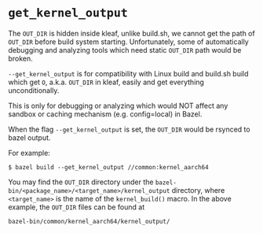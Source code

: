 # `get_kernel_output`

The `OUT_DIR` is hidden inside kleaf, unlike build.sh, we cannot get the path of `OUT_DIR`
before build system starting. Unfortunately, some of automatically debugging and
analyzing tools which need static `OUT_DIR` path would be broken.

`--get_kernel_output` is for compatibility with Linux build and build.sh build
which get `O`, a.k.a. `OUT_DIR` in kleaf, easily and get everything unconditionally.

This is only for debugging or analyzing which would NOT affect any sandbox or caching
mechanism (e.g. config=local) in Bazel.

When the flag `--get_kernel_output` is set, the `OUT_DIR` would be rsynced
to bazel output.

For example:

```shell
$ bazel build --get_kernel_output //common:kernel_aarch64
```

You may find the `OUT_DIR` directory under the
`bazel-bin/<package_name>/<target_name>/kernel_output` directory,
where `<target_name>` is the name of the `kernel_build()`
macro. In the above example, the `OUT_DIR` files can be found at

```
bazel-bin/common/kernel_aarch64/kernel_output/
```
